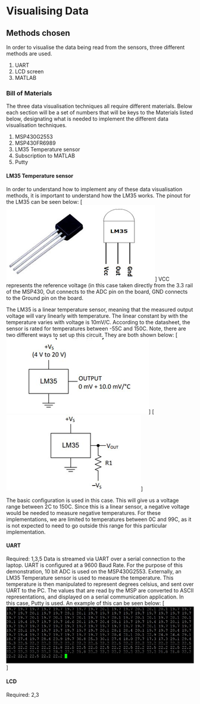 # Visualising Data
## Methods chosen
In order to visualise the data being read from the sensors, three different methods are used.
1. UART
2. LCD screen
3. MATLAB

### Bill of Materials
The three data visualisation techniques all require different materials. Below each section will be a set of numbers
that will be keys to the Materials listed below, designating what is needed to implement the different data 
visualisation techniques.
1. MSP430G2553
2. MSP430FR6989
3. LM35 Temperature sensor
4. Subscription to MATLAB
5. Putty

#### LM35 Temperature sensor
In order to understand how to implement any of these data visualisation methods, it is important to understand
how the LM35 works. The pinout for the LM35 can be seen below:
[![LM35 pinout](/pictures/LM35.jpg)]
VCC represents the reference voltage (in this case taken directly from the 3.3 rail of the MSP430,
Out connects to the ADC pin on the board,
GND connects to the Ground pin on the board.

The LM35 is a linear temperature sensor, meaning that the measured output voltage will vary linearly with temperature.
The linear constant by with the temperature varies with voltage is 10mV/C.
According to the datasheet, the sensor is rated for temperatures between -55C and 150C. Note, there are two
different ways to set up this circuit. They are both shown below:
[![LM35 pinout](/pictures/LM35_basic.jpg)]
[![LM35 pinout](/pictures/LM35_with_neg.jpg)]

The basic configuration is used in this case. This will give us a voltage range between 2C to 150C. Since this 
is a linear sensor, a negative voltage would be needed to measure negative temperatures. For these implementations,
we are limited to temperatures between 0C and 99C, as it is not expected to need to go outside this range 
for this particular implementation.

#### UART
Required: 1,3,5
Data is streamed via UART over a serial connection to the laptop. UART is configured at a 9600 Baud Rate. For the
purpose of this demonstration, 10 bit ADC is used on the MSP430G2553. Externally, an LM35 Temperature sensor
is used to measure the temperature. This temperature is then manipulated to represent degrees celsius, and sent
over UART to the PC. The values that are read by the MSP are converted to ASCII representations, and displayed
on a serial communication application. In this case, Putty is used. An example of this can be seen below:
[![LM35 pinout](/pictures/example_UART.jpg)]

#### LCD
Required: 2,3
